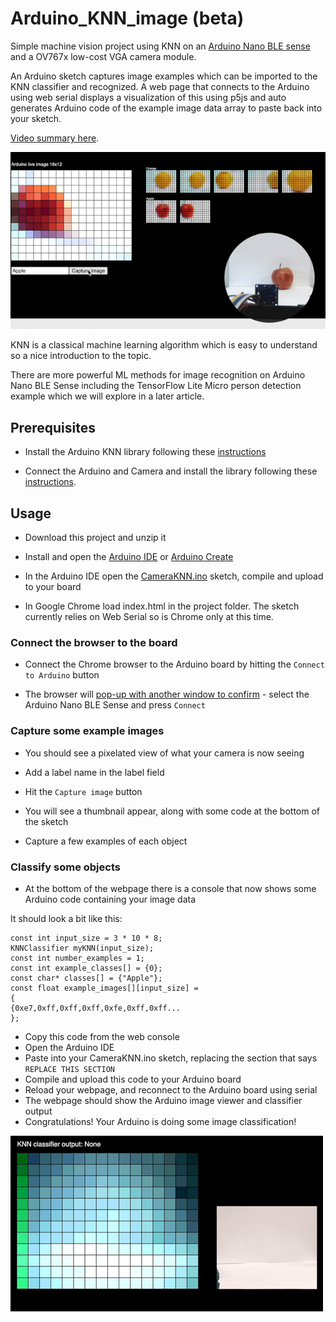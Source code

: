 # Arduino_KNN_image (beta)
Simple machine vision project using KNN on an [Arduino Nano BLE sense](https://store.arduino.cc/usa/nano-33-ble-sense) and a OV767x low-cost VGA camera module.

An Arduino sketch captures image examples which can be imported to the KNN classifier and recognized. A web page that connects to the Arduino using web serial displays a visualization of this using p5js and auto generates Arduino code of the example image data array to paste back into your sketch.

[Video summary here](https://twitter.com/DominicPajak/status/1277466634207162368?s=20). 

![capture](https://raw.githubusercontent.com/8bitkick/Arduino_KNN_image/master/images/capture.gif)


KNN is a classical machine learning algorithm which is easy to understand so a nice introduction to the topic.

There are more powerful ML methods for image recognition on Arduino Nano BLE Sense including the TensorFlow Lite Micro person detection example which we will explore in a later article.


## Prerequisites 
  
  * Install the Arduino KNN library following these [instructions](https://blog.arduino.cc/2020/06/18/simple-machine-learning-with-arduino-knn/)

  * Connect the Arduino and Camera and install the library following these [instructions](https://blog.arduino.cc/2020/06/24/machine-vision-with-low-cost-camera-modules/). 

  
## Usage
  
  * Download this project and unzip it
  
  * Install and open the [Arduino IDE](https://www.arduino.cc/en/main/software) or [Arduino Create](https://create.arduino.cc/projecthub/Arduino_Genuino/getting-started-with-arduino-web-editor-on-various-platforms-4b3e4a?f=1)

  * In the Arduino IDE open the [CameraKNN.ino](https://github.com/8bitkick/Arduino_KNN_image/blob/master/CameraKNN/CameraKNN.ino) sketch, compile and upload to your board

  * In Google Chrome load index.html in the project folder. The sketch currently relies on Web Serial so is Chrome only at this time.
  
  
### Connect the browser to the board

  * Connect the Chrome browser to the Arduino board by hitting the `Connect to Arduino` button
  
  * The browser will [pop-up with another window to confirm](https://raw.githubusercontent.com/8bitkick/Arduino_KNN_image/master/images/connectSerial.gif) - select the Arduino Nano BLE Sense and press `Connect`
  
### Capture some example images

  * You should see a pixelated view of what your camera is now seeing
  
  * Add a label name in the label field
  
  * Hit the `Capture image` button
  
  * You will see a thumbnail appear, along with some code at the bottom of the sketch
  
  * Capture a few examples of each object

### Classify some objects

  * At the bottom of the webpage there is a console that now shows some Arduino code containing your image data
  

It should look a bit like this:

```
const int input_size = 3 * 10 * 8;
KNNClassifier myKNN(input_size);
const int number_examples = 1;
const int example_classes[] = {0};
const char* classes[] = {"Apple"};
const float example_images[][input_size] =
{
{0xe7,0xff,0xff,0xff,0xfe,0xff,0xff...
};
```

   * Copy this code from the web console
   * Open the Arduino IDE
   * Paste into your CameraKNN.ino sketch, replacing the section that says `REPLACE THIS SECTION`
   * Compile and upload this code to your Arduino board
   * Reload your webpage, and reconnect to the Arduino board using serial
   * The webpage should show the Arduino image viewer and classifier output
   * Congratulations! Your Arduino is doing some image classification!
   
![classifying](https://raw.githubusercontent.com/8bitkick/Arduino_KNN_image/master/images/classifying.gif)
   
